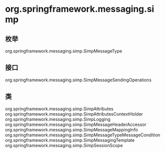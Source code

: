 # org.springframework.messaging.simp

## 枚举

org.springframework.messaging.simp.SimpMessageType

## 接口

org.springframework.messaging.simp.SimpMessageSendingOperations

## 类

org.springframework.messaging.simp.SimpAttributes
org.springframework.messaging.simp.SimpAttributesContextHolder
org.springframework.messaging.simp.SimpLogging
org.springframework.messaging.simp.SimpMessageHeaderAccessor
org.springframework.messaging.simp.SimpMessageMappingInfo
org.springframework.messaging.simp.SimpMessageTypeMessageCondition
org.springframework.messaging.simp.SimpMessagingTemplate
org.springframework.messaging.simp.SimpSessionScope




